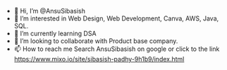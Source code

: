 - 👋 Hi, I’m @AnsuSibasish
- 👀 I’m interested in Web Design, Web Development, Canva, AWS, Java, SQL. 
- 🌱 I’m currently learning DSA
- 💞️ I’m looking to collaborate with Product base company.
- 📫 How to reach me Search AnsuSibasish on google or click to the link https://www.mixo.io/site/sibasish-padhy-9h1b9/index.html

<!---
AnsuSibasish/AnsuSibasish is a ✨ special ✨ repository because its `README.md` (this file) appears on your GitHub profile.
You can click the Preview link to take a look at your changes.
--->
